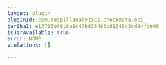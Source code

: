 ```yaml
---
layout: plugin
pluginId: com.redpillanalytics.checkmate.obi
jarSha1: e13715ef8c8a1c47b635485cd1649c5cd84fde06
isJarAvailable: true
error: NONE
violations: []

---
```

